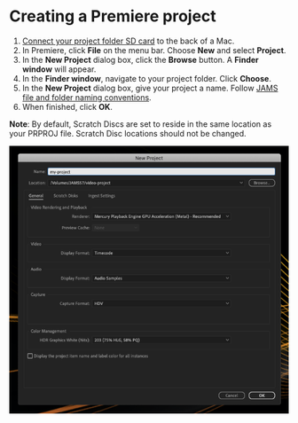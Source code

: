# Creating a Premiere project

1. [Connect your project folder SD card](connecting-your-project-folder-sd-card.md) to the back of a Mac.
2. In Premiere, click **File** on the menu bar. Choose **New** and select **Project**.
3. In the **New Project** dialog box, click the **Browse** button. A **Finder window** will appear.
4. In the **Finder window**, navigate to your project folder. Click **Choose**.
5. In the **New Project** dialog box, give your project a name. Follow [JAMS file and folder naming conventions](https://jjloomis.gitbook.io/file-and-folder-management/file-and-folder-naming-conventions).
6. When finished, click **OK**.

**Note**: By default, Scratch Discs are set to reside in the same location as your PRPROJ file. Scratch Disc locations should not be changed.

![Creating a new Premiere project.](../.gitbook/assets/creating-a-premiere-project.png)
